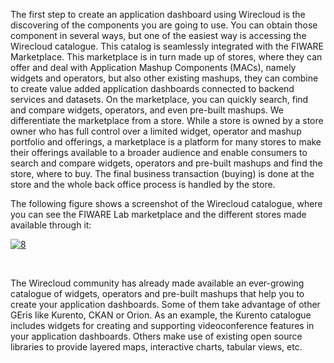 The first step to create an application dashboard using Wirecloud is the
discovering of the components you are going to use. You can obtain those
component in several ways, but one of the easiest way is accessing the
Wirecloud catalogue. This catalog is seamlessly integrated with the
FIWARE Marketplace. This marketplace is in turn made up of stores, where
they can offer and deal with Application Mashup Components (MACs),
namely widgets and operators, but also other existing mashups, they can
combine to create value added application dashboards connected to
backend services and datasets. On the marketplace, you can quickly
search, find and compare widgets, operators, and even pre-built mashups.
We differentiate the marketplace from a store. While a store is owned by
a store owner who has full control over a limited widget, operator and
mashup portfolio and offerings, a marketplace is a platform for many
stores to make their offerings available to a broader audience and
enable consumers to search and compare widgets, operators and pre-built
mashups and find the store, where to buy. The final business transaction
(buying) is done at the store and the whole back office process is
handled by the store.

The following figure shows a screenshot of the Wirecloud catalogue,
where you can see the FIWARE Lab marketplace and the different stores
made available through it:

[![8](uploads/2014/11/8.png)](uploads/2014/11/8.png)

 

The Wirecloud community has already made available an ever-growing
catalogue of widgets, operators and pre-built mashups that help you to
create your application dashboards. Some of them take advantage of other
GEris like Kurento, CKAN or Orion. As an example, the Kurento catalogue
includes widgets for creating and supporting videoconference features in
your application dashboards. Others make use of existing open source
libraries to provide layered maps, interactive charts, tabular views,
etc.
